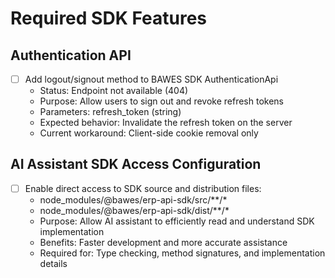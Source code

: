 # Required SDK Features

## Authentication API
- [ ] Add logout/signout method to BAWES SDK AuthenticationApi
  - Status: Endpoint not available (404)
  - Purpose: Allow users to sign out and revoke refresh tokens
  - Parameters: refresh_token (string)
  - Expected behavior: Invalidate the refresh token on the server
  - Current workaround: Client-side cookie removal only

## AI Assistant SDK Access Configuration
- [ ] Enable direct access to SDK source and distribution files:
  - node_modules/@bawes/erp-api-sdk/src/**/*
  - node_modules/@bawes/erp-api-sdk/dist/**/*
  - Purpose: Allow AI assistant to efficiently read and understand SDK implementation
  - Benefits: Faster development and more accurate assistance
  - Required for: Type checking, method signatures, and implementation details
